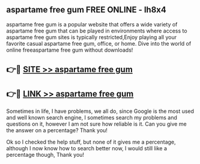 ## aspartame free gum FREE ONLINE - lh8x4

aspartame free gum is a popular website that offers a wide variety of aspartame free gum that can be played in environments where access to aspartame free gum sites is typically restricted,Enjoy playing all your favorite casual aspartame free gum, office, or home. Dive into the world of online freeaspartame free gum without downloads!

## 👉🔴 [SITE >> aspartame free gum](http://news.freeplayer.one?title=aspartame_free_gum&ref=FRRE)

## 👉🔴 [LINK >> aspartame free gum](http://news.freeplayer.one?title=aspartame_free_gum&ref=FREE)

Sometimes in life, I have problems, we all do, since Google is the most used and well known search engine, I sometimes search my problems and questions on it, however I am not sure how reliable is it. Can you give me the answer on a percentage? Thank you!

Ok so I checked the help stuff, but none of it gives me a percentage, although I now know how to search better now, I would still like a percentage though, Thank you!